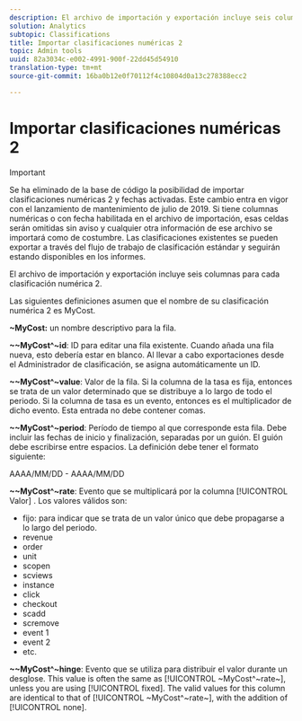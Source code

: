 ```yaml
---
description: El archivo de importación y exportación incluye seis columnas para cada clasificación numérica 2.
solution: Analytics
subtopic: Classifications
title: Importar clasificaciones numéricas 2
topic: Admin tools
uuid: 82a3034c-e002-4991-900f-22dd45d54910
translation-type: tm+mt
source-git-commit: 16ba0b12e0f70112f4c10804d0a13c278388ecc2

---
```



# Importar clasificaciones numéricas 2

>[!IMPORTANT]
>
>Se ha eliminado de la base de código la posibilidad de importar clasificaciones numéricas 2 y fechas activadas. Este cambio entra en vigor con el lanzamiento de mantenimiento de julio de 2019. Si tiene columnas numéricas o con fecha habilitada en el archivo de importación, esas celdas serán omitidas sin aviso y cualquier otra información de ese archivo se importará como de costumbre. Las clasificaciones existentes se pueden exportar a través del flujo de trabajo de clasificación estándar y seguirán estando disponibles en los informes.

El archivo de importación y exportación incluye seis columnas para cada clasificación numérica 2.

Las siguientes definiciones asumen que el nombre de su clasificación numérica 2 es MyCost.

**~MyCost:** un nombre descriptivo para la fila.

**~~MyCost^~id**: ID para editar una fila existente. Cuando añada una fila nueva, esto debería estar en blanco. Al llevar a cabo exportaciones desde el Administrador de clasificación, se asigna automáticamente un ID.

**~~MyCost^~value**: Valor de la fila. Si la columna de la tasa es fija, entonces se trata de un valor determinado que se distribuye a lo largo de todo el periodo. Si la columna de tasa es un evento, entonces es el multiplicador de dicho evento. Esta entrada no debe contener comas.

**~~MyCost^~period**: Período de tiempo al que corresponde esta fila. Debe incluir las fechas de inicio y finalización, separadas por un guión. El guión debe escribirse entre espacios. La definición debe tener el formato siguiente:

AAAA/MM/DD - AAAA/MM/DD

**~~MyCost^~rate**: Evento que se multiplicará por la columna [!UICONTROL Valor] . Los valores válidos son:

* fijo: para indicar que se trata de un valor único que debe propagarse a lo largo del periodo.
* revenue
* order
* unit
* scopen
* scviews
* instance
* click
* checkout
* scadd
* scremove
* event 1
* event 2
* etc.

**~~MyCost^~hinge**: Evento que se utiliza para distribuir el valor durante un desglose. This value is often the same as [!UICONTROL ~MyCost^~rate~], unless you are using [!UICONTROL fixed]. The valid values for this column are identical to that of [!UICONTROL ~MyCost^~rate~], with the addition of [!UICONTROL none].
